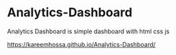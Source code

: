 # Analytics-Dashboard
Analytics Dashboard is simple dashboard with html css js

https://kareemhossa.github.io/Analytics-Dashboard/ 
